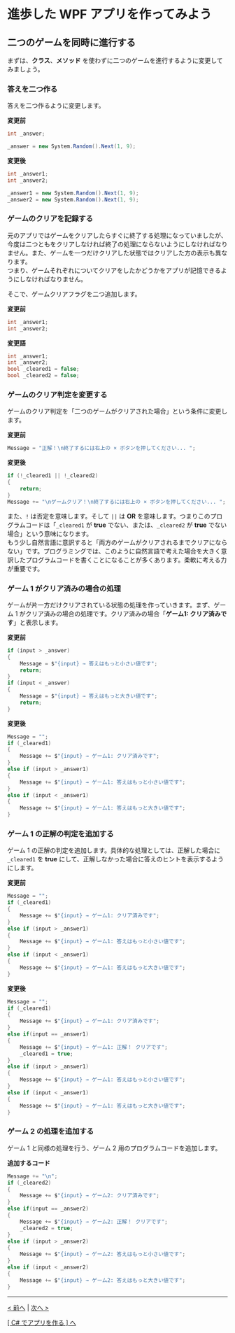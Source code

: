 # 進歩した WPF アプリを作ってみよう

## 二つのゲームを同時に進行する
まずは、**クラス**、**メソッド** を使わずに二つのゲームを進行するように変更してみましょう。  

### 答えを二つ作る
答えを二つ作るように変更します。  

**変更前**
```cs
int _answer;
```
```cs
_answer = new System.Random().Next(1, 9);
```
**変更後**
```cs
int _answer1;
int _answer2;
```
```cs
_answer1 = new System.Random().Next(1, 9);
_answer2 = new System.Random().Next(1, 9);
```

### ゲームのクリアを記録する
元のアプリではゲームをクリアしたらすぐに終了する処理になっていましたが、今度は二つともをクリアしなければ終了の処理にならないようにしなければなりません。また、ゲームを一つだけクリアした状態ではクリアした方の表示も異なります。  
つまり、ゲームそれぞれについてクリアをしたかどうかをアプリが記憶できるようにしなければなりません。  

そこで、ゲームクリアフラグを二つ追加します。  

**変更前**
```cs
int _answer1;
int _answer2;
```
**変更語**
```cs
int _answer1;
int _answer2;
bool _cleared1 = false;
bool _cleared2 = false;
```

### ゲームのクリア判定を変更する
ゲームのクリア判定を「二つのゲームがクリアされた場合」という条件に変更します。  

**変更前**
```cs
Message = "正解！\n終了するには右上の × ボタンを押してください... ";
```
**変更後**
```cs
if (!_cleared1 || !_cleared2)
{
    return;
}
Message += "\nゲームクリア！\n終了するには右上の × ボタンを押してください... ";
```
また、```!``` は否定を意味します。そして ```||``` は **OR** を意味します。つまりこのプログラムコードは「```_cleared1``` が **true** でない、または、```_cleared2``` が **true** でない場合」という意味になります。  
もう少し自然言語に意訳すると「両方のゲームがクリアされるまでクリアにならない」です。プログラミングでは、このように自然言語で考えた場合を大きく意訳したプログラムコードを書くことになることが多くあります。柔軟に考える力が重要です。  

### ゲーム 1 がクリア済みの場合の処理
ゲームが片一方だけクリアされている状態の処理を作っていきます。まず、ゲーム 1 がクリア済みの場合の処理です。クリア済みの場合「**ゲーム1: クリア済みです**」と表示します。  

**変更前**
```cs
if (input > _answer)
{
    Message = $"{input} → 答えはもっと小さい値です";
    return;
}
if (input < _answer)
{
    Message = $"{input} → 答えはもっと大きい値です";
    return;
}
```
**変更後**
```cs
Message = "";
if (_cleared1)
{
    Message += $"{input} → ゲーム1: クリア済みです";
}
else if (input > _answer1)
{
    Message += $"{input} → ゲーム1: 答えはもっと小さい値です";
}
else if (input < _answer1)
{
    Message += $"{input} → ゲーム1: 答えはもっと大きい値です";
}
```

### ゲーム 1 の正解の判定を追加する

ゲーム 1 の正解の判定を追加します。具体的な処理としては、正解した場合に ```_cleared1``` を **true** にして、正解しなかった場合に答えのヒントを表示するようにします。

**変更前**
```cs
Message = "";
if (_cleared1)
{
    Message += $"{input} → ゲーム1: クリア済みです";
}
else if (input > _answer1)
{
    Message += $"{input} → ゲーム1: 答えはもっと小さい値です";
}
else if (input < _answer1)
{
    Message += $"{input} → ゲーム1: 答えはもっと大きい値です";
}
```
**変更後**
```cs
Message = "";
if (_cleared1)
{
    Message += $"{input} → ゲーム1: クリア済みです";
}
else if(input == _answer1)
{
    Message += $"{input} → ゲーム1: 正解！ クリアです";
    _cleared1 = true;
}
else if (input > _answer1)
{
    Message += $"{input} → ゲーム1: 答えはもっと小さい値です";
}
else if (input < _answer1)
{
    Message += $"{input} → ゲーム1: 答えはもっと大きい値です";
}
```

### ゲーム 2 の処理を追加する

ゲーム 1 と同様の処理を行う、ゲーム 2 用のプログラムコードを追加します。

**追加するコード**
```cs
Message += "\n";
if (_cleared2)
{
    Message += $"{input} → ゲーム2: クリア済みです";
}
else if(input == _answer2)
{
    Message += $"{input} → ゲーム2: 正解！ クリアです";
    _cleared2 = true;
}
else if (input > _answer2)
{
    Message += $"{input} → ゲーム2: 答えはもっと小さい値です";
}
else if (input < _answer2)
{
    Message += $"{input} → ゲーム2: 答えはもっと大きい値です";
}
```

<hr />

[< 前へ](./textbook_advanced02.md) | [次へ >](./textbook_advanced04.md)  

[[ C# でアプリを作る ] へ](../../textbook/practice.md)